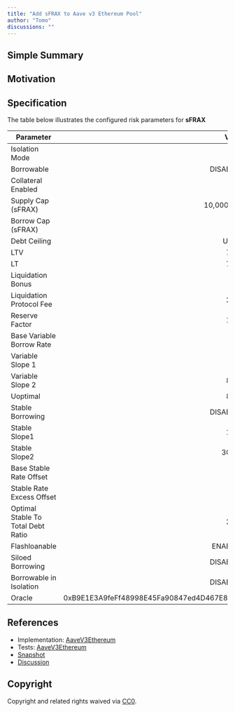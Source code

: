 ```yaml
---
title: "Add sFRAX to Aave v3 Ethereum Pool"
author: "Tomo"
discussions: ""
---
```


## Simple Summary

## Motivation

## Specification

The table below illustrates the configured risk parameters for **sFRAX**

| Parameter                          |                                      Value |
| ---------------------------------- | -----------------------------------------: |
| Isolation Mode                     |                                       true |
| Borrowable                         |                                   DISABLED |
| Collateral Enabled                 |                                       true |
| Supply Cap (sFRAX)                 |                                 10,000,000 |
| Borrow Cap (sFRAX)                 |                                          0 |
| Debt Ceiling                       |                                      USD 0 |
| LTV                                |                                       70 % |
| LT                                 |                                       75 % |
| Liquidation Bonus                  |                                        6 % |
| Liquidation Protocol Fee           |                                       20 % |
| Reserve Factor                     |                                       10 % |
| Base Variable Borrow Rate          |                                        0 % |
| Variable Slope 1                   |                                        6 % |
| Variable Slope 2                   |                                       80 % |
| Uoptimal                           |                                       80 % |
| Stable Borrowing                   |                                   DISABLED |
| Stable Slope1                      |                                       13 % |
| Stable Slope2                      |                                      300 % |
| Base Stable Rate Offset            |                                        3 % |
| Stable Rate Excess Offset          |                                        8 % |
| Optimal Stable To Total Debt Ratio |                                       20 % |
| Flashloanable                      |                                    ENABLED |
| Siloed Borrowing                   |                                   DISABLED |
| Borrowable in Isolation            |                                   DISABLED |
| Oracle                             | 0xB9E1E3A9feFf48998E45Fa90847ed4D467E8BcfD |

## References

- Implementation: [AaveV3Ethereum](https://github.com/bgd-labs/aave-proposals-v3/blob/main/src/20240303_AaveV3Ethereum_AddSFRAXToAaveV3EthereumPool/AaveV3Ethereum_AddSFRAXToAaveV3EthereumPool_20240303.sol)
- Tests: [AaveV3Ethereum](https://github.com/bgd-labs/aave-proposals-v3/blob/main/src/20240303_AaveV3Ethereum_AddSFRAXToAaveV3EthereumPool/AaveV3Ethereum_AddSFRAXToAaveV3EthereumPool_20240303.t.sol)
- [Snapshot](TODO)
- [Discussion](TODO)

## Copyright

Copyright and related rights waived via [CC0](https://creativecommons.org/publicdomain/zero/1.0/).
